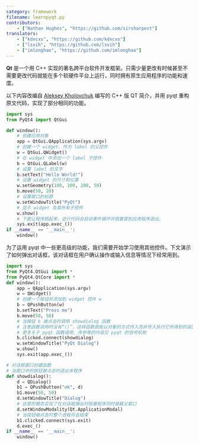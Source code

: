```yaml
---
category: framework
filename: learnpyqt.py
contributors:
    - ["Nathan Hughes", "https://github.com/sirsharpest"]
translators:
    - ["kdxcxs", "https://github.com/kdxcxs"]
    - ["lsvih", "https://github.com/lsvih"]
    - ["imlonghao", "https://github.com/imlonghao"]
---
```


**Qt** 是一个用 C++ 实现的著名跨平台软件开发框架。只需少量更改有时候甚至不需要更改代码就能在多个软硬件平台上运行，同时拥有原生应用程序的功能和速度。


以下内容改编自 [Aleksey Kholovchuk](https://github.com/vortexxx192) 编写的 C++ 版 QT 简介，并用 pyqt 重构原文代码，实现了部分相同的功能。

```python
import sys
from PyQt4 import QtGui

def window():
    # 创建应用对象
    app = QtGui.QApplication(sys.argv)
    # 创建一个 widget，作为 label 的父控件
    w = QtGui.QWidget()
    # 在 widget 中添加一个 label 子控件
    b = QtGui.QLabel(w)
    # 设置 label 的文字
    b.setText("Hello World!")
    # 设置 widget 的尺寸和位置
    w.setGeometry(100, 100, 200, 50)
    b.move(50, 20)
    # 设置窗口的标题
    w.setWindowTitle("PyQt")
    # 显示 widget 及其所有子控件
    w.show()
    # 下面让程序跑起来，这行代码会启动事件循环并阻塞直到应用程序退出。
    sys.exit(app.exec_())
if __name__ == '__main__':
    window()
```

为了运用 pyqt 中一些更高级的功能，我们需要开始学习使用其他控件。下文演示了如何弹出对话框，该对话框在用户确认操作或输入信息等情况下经常用到。

```python
import sys
from PyQt4.QtGui import *
from PyQt4.QtCore import *
def window():
    app = QApplication(sys.argv)
    w = QWidget()
    # 创建一个按钮并添加到 widget 控件 w
    b = QPushButton(w)
    b.setText("Press me")
    b.move(50, 50)
    # 当按钮 b 被点击时调用 showdialog 函数
    # 注意函数调用时没有“()”，这样函数就能以对象的方式传入而非传入执行它所得到的返回值
    # 更多关于 pyqt 函数调用、传参等的内容见 pyqt 的信号机制
    b.clicked.connect(showdialog)
    w.setWindowTitle("PyQt Dialog")
    w.show()
    sys.exit(app.exec_())

# 对话框窗口创建函数
# 当窗口中的按钮被点击时退出本程序
def showdialog():
    d = QDialog()
    b1 = QPushButton("ok", d)
    b1.move(50, 50)
    d.setWindowTitle("Dialog")
    # 这里的模态实现了在对话框弹出时阻塞程序同时屏蔽父窗口
    d.setWindowModality(Qt.ApplicationModal)
    # 当按钮被点击时整个进程将会结束
    b1.clicked.connect(sys.exit)
    d.exec_()
if __name__ == '__main__':
    window()
```

